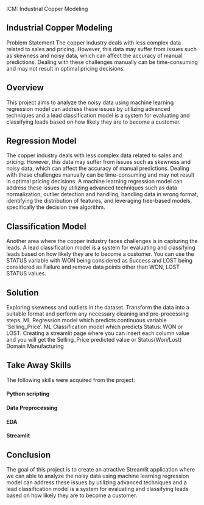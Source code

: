 ICM: Industrial Copper Modeling

## Industrial Copper Modeling
Problem Statement
The copper industry deals with less complex data related to sales and pricing. However, this data may suffer from issues such as skewness and noisy data, which can affect the accuracy of manual predictions. Dealing with these challenges manually can be time-consuming and may not result in optimal pricing decisions.

## Overview
This project aims to analyze the noisy data using machine learning regression model can address these issues by utilizing advanced techniques and a lead classification model is a system for evaluating and classifying leads based on how likely they are to become a customer.

## Regression Model
The copper industry deals with less complex data related to sales and pricing. However, this data may suffer from issues such as skewness and noisy data, which can affect the accuracy of manual predictions. Dealing with these challenges manually can be time-consuming and may not result in optimal pricing decisions. A machine learning regression model can address these issues by utilizing advanced techniques such as data normalization, outlier detection and handling, handling data in wrong format, identifying the distribution of features, and leveraging tree-based models, specifically the decision tree algorithm.

## Classification Model
Another area where the copper industry faces challenges is in capturing the leads. A lead classification model is a system for evaluating and classifying leads based on how likely they are to become a customer. You can use the STATUS variable with WON being considered as Success and LOST being considered as Failure and remove data points other than WON, LOST STATUS values.

## Solution
Exploring skewness and outliers in the dataset.
Transform the data into a suitable format and perform any necessary cleaning and pre-processing steps.
ML Regression model which predicts continuous variable ‘Selling_Price’.
ML Classification model which predicts Status: WON or LOST.
Creating a streamlit page where you can insert each column value and you will get the Selling_Price predicted value or Status(Won/Lost)
Domain
Manufacturing

## Take Away Skills
The following skills were acquired from the project:

#### Python scripting
#### Data Preprocessing
#### EDA
#### Streamlit

## Conclusion
The goal of this project is to create an atractive Streamlit application where we can able to analyze the noisy data using machine learning regression model can address these issues by utilizing advanced techniques and a lead classification model is a system for evaluating and classifying leads based on how likely they are to become a customer.

